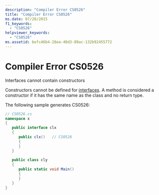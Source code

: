 ```yaml
---
description: "Compiler Error CS0526"
title: "Compiler Error CS0526"
ms.date: 07/20/2015
f1_keywords: 
  - "CS0526"
helpviewer_keywords: 
  - "CS0526"
ms.assetid: befc46b4-28ea-40d3-89ac-132b92455772
---
```

# Compiler Error CS0526
Interfaces cannot contain constructors  
  
 Constructors cannot be defined for [interfaces](../language-reference/keywords/interface.md). A method is considered a constructor if it has the same name as the class and no return type.  
  
 The following sample generates CS0526:  
  
```csharp  
// CS0526.cs  
namespace x  
{  
   public interface clx  
   {  
      public clx()   // CS0526  
      {  
      }  
   }  
  
   public class cly  
   {  
      public static void Main()  
      {  
      }  
   }  
}  
```

